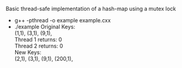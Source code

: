 Basic thread-safe implementation of a hash-map using a mutex lock

* g++ -pthread -o example example.cxx
* ./example
Original Keys: <br>
  (1,1), (3,1), (9,1),  <br>
Thread 1 returns: 0 <br>
Thread 2 returns: 0 <br>
New Keys: <br>
  (2,1), (3,1), (9,1), (200,1),  <br>
